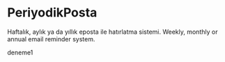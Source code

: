 # PeriyodikPosta
Haftalık, aylık ya da yıllık eposta ile hatırlatma sistemi. Weekly, monthly or annual email reminder system.

deneme1